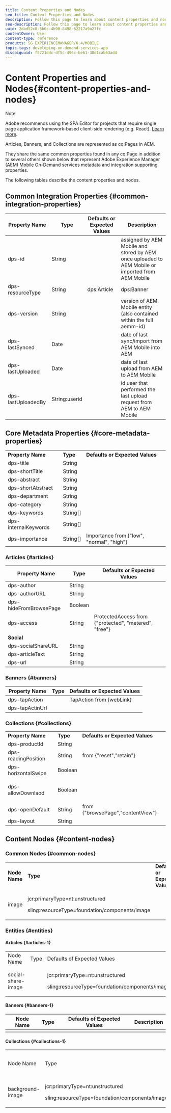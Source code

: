 ```yaml
---
title: Content Properties and Nodes
seo-title: Content Properties and Nodes
description: Follow this page to learn about content properties and nodes.  
seo-description: Follow this page to learn about content properties and nodes.  
uuid: 2dad52c8-5b6c-4b90-8498-62217a9a27fc
contentOwner: User
content-type: reference
products: SG_EXPERIENCEMANAGER/6.4/MOBILE
topic-tags: developing-on-demand-services-app
discoiquuid: f5721ddc-df5c-496c-be61-38d1cab63ad4
---
```


# Content Properties and Nodes{#content-properties-and-nodes}

>[!NOTE]
>
>Adobe recommends using the SPA Editor for projects that require single page application framework-based client-side rendering (e.g. React). [Learn more](/help/sites/developing/using/spa-overview.md).

Articles, Banners, and Collections are represented as cq:Pages in AEM.

They share the same common properties found in any cq:Page in addition to several others shown below that represent Adobe Experience Manager (AEM) Mobile On-Demand services metadata and integration supporting properties.

The following tables describe the content properties and nodes.

## Common Integration Properties {#common-integration-properties}

| **Property Name** |**Type** |**Defaults or Expected Values** |**Description** |
|---|---|---|---|
| dps-id |String |  |assigned by AEM Mobile and stored by AEM once uploaded to AEM Mobile or imported from AEM Mobile |
| dps-resourceType |String |dps:Article | dps:Banner | dps:Collection |entity type property |
| dps-version |String |  |version of AEM Mobile entity (also contained within the full aemm-id) |
| dps-lastSynced |Date |  |date of last sync/import from AEM Mobile into AEM |
| dps-lastUploaded |Date |  |date of last upload from AEM to AEM Mobile |
| dps-lastUploadedBy |String:userid |  |id user that performed the last upload request from AEM to AEM Mobile |

## Core Metadata Properties {#core-metadata-properties}

<table> 
 <tbody>
  <tr>
   <td><strong>Property Name</strong></td> 
   <td><strong>Type</strong></td> 
   <td><strong>Defaults or Expected Values</strong></td> 
  </tr>
  <tr>
   <td>dps-title<br /> </td> 
   <td>String</td> 
   <td> </td> 
  </tr>
  <tr>
   <td>dps-shortTitle</td> 
   <td>String</td> 
   <td> </td> 
  </tr>
  <tr>
   <td>dps-abstract</td> 
   <td>String</td> 
   <td> </td> 
  </tr>
  <tr>
   <td>dps-shortAbstract</td> 
   <td>String</td> 
   <td> </td> 
  </tr>
  <tr>
   <td>dps-department</td> 
   <td>String</td> 
   <td> </td> 
  </tr>
  <tr>
   <td>dps-category</td> 
   <td>String</td> 
   <td> </td> 
  </tr>
  <tr>
   <td>dps-keywords</td> 
   <td>String[]</td> 
   <td> </td> 
  </tr>
  <tr>
   <td>dps-internalKeywords</td> 
   <td>String[]</td> 
   <td> </td> 
  </tr>
  <tr>
   <td>dps-importance</td> 
   <td>String[]</td> 
   <td>Importance from {"low", "normal", "high"}</td> 
  </tr>
 </tbody>
</table>

### Articles {#articles}

| **Property Name** |**Type** |**Defaults or Expected Values** |
|---|---|---|
| dps-author |String |  |
| dps-authorURL |String |  |
| dps-hideFromBrowsePage |Boolean |  |
| dps-access |String |ProtectedAccess from {"protected", "metered", "free"} |
| **Social** |  |  |
| dps-socialShareURL |String |  |
| dps-articleText |String |  |
| dps-url |String |  |

### Banners {#banners}

| **Property Name** |**Type** |**Defaults or Expected Values** |
|---|---|---|
| dps-tapAction |  |TapAction from {webLink} |
| dps-tapActinUrl |  |  |

### Collections {#collections}

<table> 
 <tbody>
  <tr>
   <td><strong>Property Name</strong></td> 
   <td><strong>Type</strong></td> 
   <td><strong>Defaults or Expected Values</strong></td> 
  </tr>
  <tr>
   <td>dps-productId</td> 
   <td>String</td> 
   <td> </td> 
  </tr>
  <tr>
   <td>dps-readingPosition</td> 
   <td>String</td> 
   <td>from {"reset","retain"}</td> 
  </tr>
  <tr>
   <td>dps-horizontalSwipe</td> 
   <td>Boolean</td> 
   <td> </td> 
  </tr>
  <tr>
   <td><p>dps-allowDownlaod</p> </td> 
   <td>Boolean</td> 
   <td> </td> 
  </tr>
  <tr>
   <td>dps-openDefault</td> 
   <td>String</td> 
   <td>from {"browsePage","contentView"}</td> 
  </tr>
  <tr>
   <td>dps-layout</td> 
   <td>String</td> 
   <td> </td> 
  </tr>
 </tbody>
</table>

## Content Nodes {#content-nodes}

### Common Nodes {#common-nodes}

<table> 
 <tbody>
  <tr>
   <td><strong>Node Name</strong></td> 
   <td><strong>Type</strong></td> 
   <td><strong>Defaults or Expected Values</strong></td> 
   <td><strong>Description</strong></td> 
  </tr>
  <tr>
   <td>image</td> 
   <td><p>jcr:primaryType=nt:unstructured</p> <p>sling:resourceType=foundation/components/image</p> </td> 
   <td> </td> 
   <td> </td> 
  </tr>
 </tbody>
</table>

### Entities {#entities}

#### Articles {#articles-1}

<table> 
 <tbody>
  <tr>
   <td>Node Name</td> 
   <td>Type</td> 
   <td>Defaults of Expected Values</td> 
   <td>Description</td> 
  </tr>
  <tr>
   <td>social-share-image</td> 
   <td> </td> 
   <td><p>jcr:primaryType=nt:unstructured</p> <p>sling:resourceType=foundation/components/image</p> <p> </p> </td> 
   <td> </td> 
  </tr>
 </tbody>
</table>

#### Banners {#banners-1}

| Node Name |Type |Defaults of Expected Values |Description |
|---|---|---|---|
|   |  |  |  |

#### Collections {#collections-1}

<table> 
 <tbody>
  <tr>
   <td>Node Name</td> 
   <td>Type</td> 
   <td>Defaults of Expected Values</td> 
   <td>Description</td> 
  </tr>
  <tr>
   <td>background-image</td> 
   <td><p>jcr:primaryType=nt:unstructured</p> <p>sling:resourceType=foundation/components/image</p> </td> 
   <td> </td> 
   <td> </td> 
  </tr>
 </tbody>
</table>

